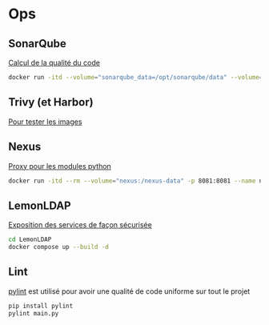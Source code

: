 # Ops

## SonarQube

[Calcul de la qualité du code](https://www.sonarsource.com/products/sonarqube/downloads/)

```bash
docker run -itd --volume="sonarqube_data=/opt/sonarqube/data" --volume="sonarqube_logs=/opt/sonarqube/logs" --volume="sonarqube_extensions=/opt/sonarqube/extensions" --name sonarqube-custom -p 9000:9000 sonarqube:lts-community
```

## Trivy (et Harbor)

[Pour tester les images](https://github.com/aquasecurity/trivy)

## Nexus

[Proxy pour les modules python](https://www.sonatype.com/products/sonatype-nexus-repository)

```bash
docker run -itd --rm --volume="nexus:/nexus-data" -p 8081:8081 --name nexus sonatype/nexus3:3.71.0-java17-alpine
```

## LemonLDAP

[Exposition des services de façon sécurisée](https://lemonldap-ng.org/)

```bash
cd LemonLDAP
docker compose up --build -d
```

## Lint

[pylint](https://github.com/pylint-dev/pylint) est utilisé pour avoir une qualité de code uniforme sur tout le projet

```bash
pip install pylint
pylint main.py
```
